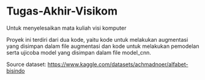 # Tugas-Akhir-Visikom
Untuk menyelesaikan mata kuliah visi komputer

Proyek ini terdiri dari dua kode, yaitu kode untuk melakukan augmentasi yang disimpan dalam file augmentasi dan kode untuk melakukan pemodelan serta ujicoba model yang disimpan dalam file model_cnn.

Source dataset: https://www.kaggle.com/datasets/achmadnoer/alfabet-bisindo
